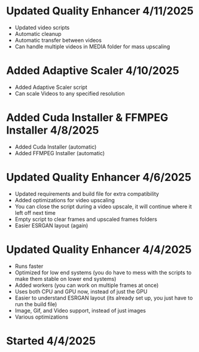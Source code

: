 # Updated Quality Enhancer 4/11/2025
 - Updated video scripts
 - Automatic cleanup
 - Automatic transfer between videos
 - Can handle multiple videos in MEDIA folder for mass upscaling

# Added Adaptive Scaler 4/10/2025
 - Added Adaptive Scaler script
 - Can scale Videos to any specified resolution

# Added Cuda Installer & FFMPEG Installer 4/8/2025
 - Added Cuda Installer (automatic)
 - Added FFMPEG Installer (automatic)

# Updated Quality Enhancer 4/6/2025
 - Updated requirements and build file for extra compatibility
 - Added optimizations for video upscaling
 - You can close the script during a video upscale, it will continue where it left off next time
 - Empty script to clear frames and upscaled frames folders
 - Easier ESRGAN layout (again)

# Updated Quality Enhancer 4/4/2025
 - Runs faster
 - Optimized for low end systems (you do have to mess with the scripts to make them stable on lower end systems)
 - Added workers (you can work on multiple frames at once)
 - Uses both CPU and GPU now, instead of just the GPU
 - Easier to understand ESRGAN layout (its already set up, you just have to run the build file)
 - Image, Gif, and Video support, instead of just images
 - Various optimizations

# Started 4/4/2025
